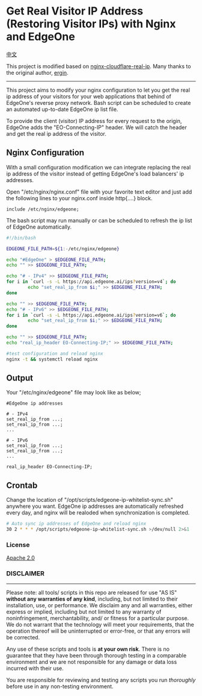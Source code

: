 # Get Real Visitor IP Address (Restoring Visitor IPs) with Nginx and EdgeOne

[中文](README.md)

This project is modified based on [nginx-cloudflare-real-ip](https://github.com/ergin/nginx-cloudflare-real-ip). Many thanks to the original author, [ergin](https://github.com/ergin).

----

This project aims to modify your nginx configuration to let you get the real ip address of your visitors for your web applications that behind of EdgeOne's reverse proxy network. Bash script can be scheduled to create an automated up-to-date EdgeOne ip list file.

To provide the client (visitor) IP address for every request to the origin, EdgeOne adds the "EO-Connecting-IP" header. We will catch the header and get the real ip address of the visitor.

## Nginx Configuration
With a small configuration modification we can integrate replacing the real ip address of the visitor instead of getting EdgeOne's load balancers' ip addresses.

Open "/etc/nginx/nginx.conf" file with your favorite text editor and just add the following lines to your nginx.conf inside http{....} block.

```nginx
include /etc/nginx/edgeone;
```

The bash script may run manually or can be scheduled to refresh the ip list of EdgeOne automatically.
```sh
#!/bin/bash

EDGEONE_FILE_PATH=${1:-/etc/nginx/edgeone}

echo "#EdgeOne" > $EDGEONE_FILE_PATH;
echo "" >> $EDGEONE_FILE_PATH;

echo "# - IPv4" >> $EDGEONE_FILE_PATH;
for i in `curl -s -L https://api.edgeone.ai/ips?version=v4`; do
        echo "set_real_ip_from $i;" >> $EDGEONE_FILE_PATH;
done

echo "" >> $EDGEONE_FILE_PATH;
echo "# - IPv6" >> $EDGEONE_FILE_PATH;
for i in `curl -s -L https://api.edgeone.ai/ips?version=v6`; do
        echo "set_real_ip_from $i;" >> $EDGEONE_FILE_PATH;
done

echo "" >> $EDGEONE_FILE_PATH;
echo "real_ip_header EO-Connecting-IP;" >> $EDGEONE_FILE_PATH;

#test configuration and reload nginx
nginx -t && systemctl reload nginx
```

## Output
Your "/etc/nginx/edgeone" file may look like as below;

```nginx
#EdgeOne ip addresses

# - IPv4
set_real_ip_from ...;
set_real_ip_from ...;
...

# - IPv6
set_real_ip_from ...;
set_real_ip_from ...;
...

real_ip_header EO-Connecting-IP;

```

## Crontab
Change the location of "/opt/scripts/edgeone-ip-whitelist-sync.sh" anywhere you want. 
EdgeOne ip addresses are automatically refreshed every day, and nginx will be realoded when synchronization is completed.
```sh
# Auto sync ip addresses of EdgeOne and reload nginx
30 2 * * * /opt/scripts/edgeone-ip-whitelist-sync.sh >/dev/null 2>&1
```

### License

[Apache 2.0](http://www.apache.org/licenses/LICENSE-2.0)


### DISCLAIMER
----------
Please note: all tools/ scripts in this repo are released for use "AS IS" **without any warranties of any kind**,
including, but not limited to their installation, use, or performance.  We disclaim any and all warranties, either 
express or implied, including but not limited to any warranty of noninfringement, merchantability, and/ or fitness 
for a particular purpose.  We do not warrant that the technology will meet your requirements, that the operation 
thereof will be uninterrupted or error-free, or that any errors will be corrected.

Any use of these scripts and tools is **at your own risk**.  There is no guarantee that they have been through 
thorough testing in a comparable environment and we are not responsible for any damage or data loss incurred with 
their use.

You are responsible for reviewing and testing any scripts you run *thoroughly* before use in any non-testing 
environment.
